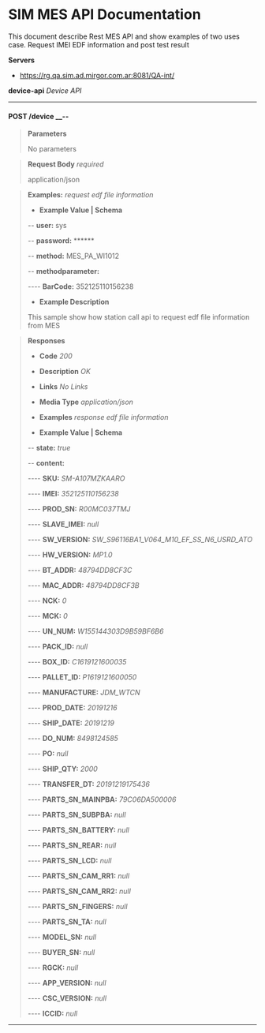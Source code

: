# SIM MES API Documentation
This document describe Rest MES API and show examples of two uses case. Request IMEI EDF information and post test result

**Servers**
   * https://rg.qa.sim.ad.mirgor.com.ar:8081/QA-int/

   **device-api** *Device API*

_________________
#### POST /device __--
> **Parameters**
>
> No parameters

> **Request Body**  *required*
>
> application/json

> **Examples:**  *request edf file information*
> * **Example Value | Schema**
>
>  -- **user:** sys
>
>  -- **password:** ******
>
>  -- **method:** MES_PA_WI1012
>
>  -- **methodparameter:**
>
>  ---- **BarCode:** 352125110156238
> * **Example Description**
>
>  This sample show how station call api to request edf file information from MES

> **Responses**
>
> * **Code** *200*
>
> * **Description** *OK*
>
> * **Links** *No Links*
>
> * **Media Type** *application/json*
>
> * **Examples** *response edf file information*
>
> * **Example Value | Schema**
>
>  -- **state:** *true*
>
>  -- **content:**
>
>  ---- **SKU:** *SM-A107MZKAARO*
>
>  ---- **IMEI:** *352125110156238*
>
>  ---- **PROD_SN:** *R00MC037TMJ*
>
>  ---- **SLAVE_IMEI:** *null*
>
>  ---- **SW_VERSION:** *SW_S96116BA1_V064_M10_EF_SS_N6_USRD_ATO*
>
>  ---- **HW_VERSION:** *MP1.0*
>
>  ---- **BT_ADDR:** *48794DD8CF3C*
>
>  ---- **MAC_ADDR:** *48794DD8CF3B*
>
>  ---- **NCK:** *0*
>
>  ---- **MCK:** *0*
>
>  ---- **UN_NUM:** *W155144303D9B59BF6B6*
>
>  ---- **PACK_ID:** *null*
>
>  ---- **BOX_ID:** *C1619121600035*
>
>  ---- **PALLET_ID:** *P1619121600050*
>
>  ---- **MANUFACTURE:** *JDM_WTCN*
>
>  ---- **PROD_DATE:** *20191216*
>
>  ---- **SHIP_DATE:** *20191219*
>
>  ---- **DO_NUM:** *8498124585*
>
>  ---- **PO:** *null*
>
>  ---- **SHIP_QTY:** *2000*
>
>  ---- **TRANSFER_DT:** *20191219175436*
>
>  ---- **PARTS_SN_MAINPBA:** *79C06DA500006*
>
>  ---- **PARTS_SN_SUBPBA:** *null*
>
>  ---- **PARTS_SN_BATTERY:** *null*
>
>  ---- **PARTS_SN_REAR:** *null*
>
>  ---- **PARTS_SN_LCD:** *null*
>
>  ---- **PARTS_SN_CAM_RR1:** *null*
>
>  ---- **PARTS_SN_CAM_RR2:** *null*
>
>  ---- **PARTS_SN_FINGERS:** *null*
>
>  ---- **PARTS_SN_TA:** *null*
>
>  ---- **MODEL_SN:** *null*
>
>  ---- **BUYER_SN:** *null*
>
>  ---- **RGCK:** *null*
>
>  ---- **APP_VERSION:** *null*
>
>  ---- **CSC_VERSION:** *null*
>
>  ---- **ICCID:** *null*
_________________